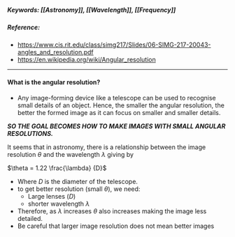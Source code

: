 ##### Keywords: [[Astronomy]], [[Wavelength]], [[Frequency]]

##### Reference:
- https://www.cis.rit.edu/class/simg217/Slides/06-SIMG-217-20043-angles_and_resolution.pdf
- https://en.wikipedia.org/wiki/Angular_resolution

---

#### What is the angular resolution?
- Any image-forming device like a telescope can be used to recognise small details of an object. Hence, the smaller the angular resolution, the better the formed image as it can focus on smaller and smaller details. 

**_SO THE GOAL BECOMES HOW TO MAKE IMAGES WITH SMALL ANGULAR RESOLUTIONS._**

It seems that in astronomy, there is a relationship between the image resolution $\theta$ and the wavelength $\lambda$ giving by

$\theta = 1.22 \frac{\lambda} {D}$

- Where $D$ is the diameter of the telescope.
- to get better resolution (small $\theta$), we need:
	- Large lenses ($D$)
	- shorter wavelength $\lambda$
- Therefore, as $\lambda$ increases $\theta$ also increases making the image less detailed.
- Be careful that larger image resolution does not mean better images 

